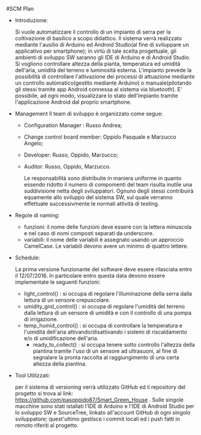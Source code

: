 ﻿#SCM Plan

- Introduzione:

	Si vuole automatizzare il controllo di un impianto di serra per la coltivazione di basilico a scopo didattico.
Il sistema verrà realizzato mediante l'ausilio di Arduino ed Android Studio(al fine di sviluppare un applicativo per smartphone); in virtù di tale scelta progettuale, gli ambienti di sviluppo SW saranno gli IDE di Arduino e di Android Studio.
Si vogliono controllare altezza della pianta, temperatura ed umidità dell'aria, umidità del terreno e luminosità esterna. L'impianto prevede la possibilità di controllare l'attivazione dei processi di attuazione mediante un controllo automatico(gestito mediante Arduino) o manuale(pilotando gli stessi tramite app Android connessa al sistema via bluetooth). E' possibile, ad ogni modo, visualizzare lo stato dell'impianto tramite l'applicazione Android dal proprio smartphone.

- Management
Il team di sviluppo è organizzato come segue:
  * Configuration Manager : Russo Andrea;
  * Change control board member: Oppido Pasquale e Marzucco Angelo;
  * Developer: Russo, Oppido, Marzucco;
  * Auditor: Russo, Oppido, Marzucco.

	Le responsabilità sono distribuite in maniera uniforme in quanto essendo ridotto il numero di compomenti del team risulta inutile una suddivisione netta degli sviluppatori.
Ognuno degli stessi contribuirà equamente allo sviluppo del sistema SW, sul quale verranno effettuate successivmente le normali attività di testing.


- Regole di naming: 
 	* funzioni: il nome delle funzioni deve essere con la lettera minuscola e nel caso di nomi composti separati da underscore.
	* variabili: il nome delle variabili è assegnato usando un approccio CamelCase. Le variabili devono avere un minimo di quattro lettere. 

- Schedule:

	La prima versione funzionante del software deve essere rilasciata entro il 12/07/2016. In particolare entro questa data devono essere implementate le seguenti funzioni:
	* light_control() : si occupa di regolare l'illuminazione della serra dalla lettura di un sensore crepuscolare.
	* umidity_gnd_control() : si occupa di regolare l'umidità del terreno dalla lettura di un sensore di umidità e con il controllo di una pompa di irrigazione.
	* temp_humid_control() : si occupa di controllare la temperatura e l'umidità dell'aria attivando/disattivando i sistemi di riscaldamento e/o di umidificazione dell'aria.
        * ready_to_collect() :  si occupa tenere sotto controllo l'altezza della piantina tramite l'uso di un sensore ad ultrasuoni, al fine di segnalare la pronta raccolta al raggiungimento di una certa altezza della piantina.
        
- Tool Utilizzati:

	per il sistema di versioning verrà utilizzato GitHub ed il repository del progetto si trova al link: https://github.com/pasoppido87/Smart_Green_House .
Sulle singole macchine sono stati istallati l'IDE di Arduino e l'IDE di Android Studio per lo sviluppo SW e SourceTree, linkato all'account GitHub di ogni singolo sviluppatore; quest'ultimo gestisce i commit locali ed i push fatti in remoto riferiti al progetto.

